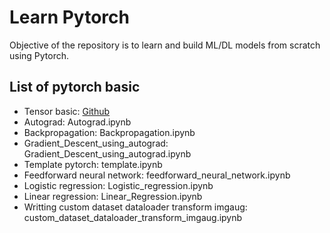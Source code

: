 # Learn Pytorch
Objective of the repository is to learn and build ML/DL models from scratch using Pytorch.

## List of pytorch basic
*   Tensor basic: [Github]([https://github.com](http://github.com/minhbao1705/pytorch_tutorial/blob/53b61e74a2a3c82b5dc155392ee5ae23e68eae6a/Tensor_Pytorch.ipynb))
*   Autograd: Autograd.ipynb
*   Backpropagation: Backpropagation.ipynb
*   Gradient_Descent_using_autograd: Gradient_Descent_using_autograd.ipynb
*   Template pytorch: template.ipynb
*   Feedforward neural network: feedforward_neural_network.ipynb
*   Logistic regression: Logistic_regression.ipynb
*   Linear regression: Linear_Regression.ipynb
*   Writting custom dataset dataloader transform imgaug: custom_dataset_dataloader_transform_imgaug.ipynb
